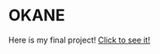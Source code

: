 # OKANE

Here is my final project! [Click to see it!](https://okane-full-aplication.herokuapp.com/)
